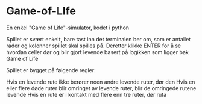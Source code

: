 # Game-of-LIfe
En enkel "Game of Life"-simulator, kodet i python

Spillet er svært enkelt, bare tast inn det terminalen ber om, som er antallet rader og kolonner spillet skal spilles på. Deretter klikke ENTER for å se hvordan celler dør og blir gjort levende basert på logikken som ligger bak Game of Life

Spillet er bygget på følgende regler:

Hvis en levende rute ikke berører noen andre levende ruter, dør den
Hvis en eller flere døde ruter blir omringet av levende ruter, blir de omringede rutene levende
Hvis en rute er i kontakt med flere enn tre ruter, dør ruta

